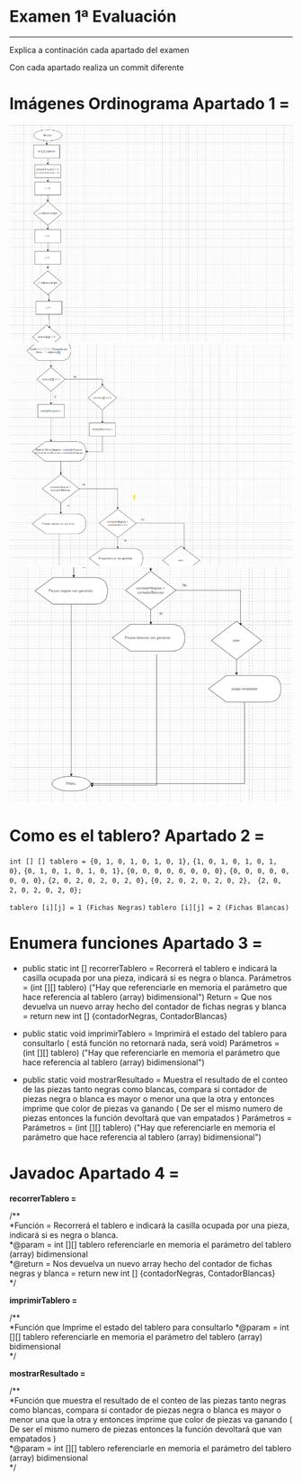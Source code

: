 # Examen 1ª Evaluación

---

Explica a continación cada apartado del examen

Con cada apartado realiza un commit diferente



# Imágenes Ordinograma Apartado 1 =


![Primera Imagen Ordinograma](./foto1.png)
![Primera Imagen Ordinograma](./foto2.png)
![Primera Imagen Ordinograma](./foto3.png)

# Como es el tablero? Apartado 2 =

`int [] [] tablero = {0, 1, 0, 1, 0, 1, 0, 1},`
`{1, 0, 1, 0, 1, 0, 1, 0},`
`{0, 1, 0, 1, 0, 1, 0, 1},`
`{0, 0, 0, 0, 0, 0, 0, 0},`
`{0, 0, 0, 0, 0, 0, 0, 0},`
`{2, 0, 2, 0, 2, 0, 2, 0},`
`{0, 2, 0, 2, 0, 2, 0, 2}, `
`{2, 0, 2, 0, 2, 0, 2, 0};`

`tablero [i][j] = 1 (Fichas Negras)`
`tablero [i][j] = 2 (Fichas Blancas)` 

# Enumera funciones Apartado 3 =

- public static int [] recorrerTablero = Recorrerá el tablero e indicará la casilla ocupada por una pieza, indicará si es negra o blanca.
    Parámetros = (int [][] tablero) ("Hay que referenciarle en memoria el parámetro que hace referencia al tablero (array) bidimensional")
    Return = Que nos devuelva un nuevo array hecho del contador de fichas negras y blanca = return new int [] {contadorNegras, ContadorBlancas}
    
- public static void imprimirTablero = Imprimirá el estado del tablero para consultarlo ( está función no retornará nada, será void)
    Parámetros = (int [][] tablero) ("Hay que referenciarle en memoria el parámetro que hace referencia al tablero (array) bidimensional")

- public static void mostrarResultado = Muestra el resultado de el conteo de las piezas tanto negras como blancas, compara si contador de piezas negra o blanca es mayor o menor una que la otra y entonces imprime que color de piezas va ganando ( De ser el mismo  numero de piezas entonces la función devoltará que van empatados )
    Parámetros = Parámetros = (int [][] tablero) ("Hay que referenciarle en memoria el parámetro que hace referencia al tablero (array) bidimensional")

# Javadoc Apartado 4 =

**recorrerTablero =**

/**  
*Función = Recorrerá el tablero e indicará la casilla ocupada por una pieza, indicará si es negra o blanca.  
*@param = int [][] tablero referenciarle en memoria el parámetro del tablero (array) bidimensional  
*@return = Nos devuelva un nuevo array hecho del contador de fichas negras y blanca = return new int [] {contadorNegras, ContadorBlancas}  
*/

**imprimirTablero =** 

/**  
*Función que Imprime el estado del tablero para consultarlo
*@param = int [][] tablero referenciarle en memoria el parámetro del tablero (array) bidimensional  
*/

**mostrarResultado =** 

/**  
*Función que muestra el resultado de el conteo de las piezas tanto negras como blancas, compara si contador de piezas negra o blanca es mayor o menor una que la otra y entonces imprime que color de piezas va ganando ( De ser el mismo numero de piezas entonces la función devoltará que van empatados )  
*@param = int [][] tablero referenciarle en memoria el parámetro del tablero (array) bidimensional  
*/